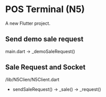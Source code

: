 # POS Terminal (N5)

A new Flutter project.

## Send demo sale request
main.dart -> _demoSaleRequest()

## Sale Request and Socket
/lib/N5Clien/N5Client.dart
- sendSaleRequest() -> _sale() -> _request()

